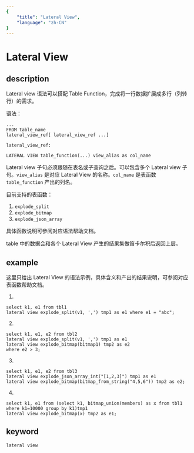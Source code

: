 ```yaml
---
{
    "title": "Lateral View",
    "language": "zh-CN"
}
---
```


<!--
Licensed to the Apache Software Foundation (ASF) under one
or more contributor license agreements.  See the NOTICE file
distributed with this work for additional information
regarding copyright ownership.  The ASF licenses this file
to you under the Apache License, Version 2.0 (the
"License"); you may not use this file except in compliance
with the License.  You may obtain a copy of the License at

  http://www.apache.org/licenses/LICENSE-2.0

Unless required by applicable law or agreed to in writing,
software distributed under the License is distributed on an
"AS IS" BASIS, WITHOUT WARRANTIES OR CONDITIONS OF ANY
KIND, either express or implied.  See the License for the
specific language governing permissions and limitations
under the License.
-->

# Lateral View

## description

Lateral view 语法可以搭配 Table Function，完成将一行数据扩展成多行（列转行）的需求。

语法：

```
...
FROM table_name
lateral_view_ref[ lateral_view_ref ...]

lateral_view_ref:

LATERAL VIEW table_function(...) view_alias as col_name
```
    
Lateral view 子句必须跟随在表名或子查询之后。可以包含多个 Lateral view 子句。`view_alias` 是对应 Lateral View 的名称。`col_name` 是表函数 `table_function` 产出的列名。

目前支持的表函数：

1. `explode_split`
2. `explode_bitmap`
3. `explode_json_array`

具体函数说明可参阅对应语法帮助文档。

table 中的数据会和各个 Lateral View 产生的结果集做笛卡尔积后返回上层。

## example

这里只给出 Lateral View 的语法示例，具体含义和产出的结果说明，可参阅对应表函数帮助文档。

1.

```
select k1, e1 from tbl1
lateral view explode_split(v1, ',') tmp1 as e1 where e1 = "abc";
```

2.

```
select k1, e1, e2 from tbl2
lateral view explode_split(v1, ',') tmp1 as e1
lateral view explode_bitmap(bitmap1) tmp2 as e2
where e2 > 3;
```

3.

```
select k1, e1, e2 from tbl3
lateral view explode_json_array_int("[1,2,3]") tmp1 as e1
lateral view explode_bitmap(bitmap_from_string("4,5,6")) tmp2 as e2;
```

4.

```
select k1, e1 from (select k1, bitmap_union(members) as x from tbl1 where k1=10000 group by k1)tmp1
lateral view explode_bitmap(x) tmp2 as e1;
```

## keyword

    lateral view
